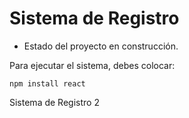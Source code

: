 <h1> Sistema de Registro</h1>

- Estado del proyecto en construcción.

Para ejecutar el sistema, debes colocar:

```npm install react```

Sistema de Registro 2
